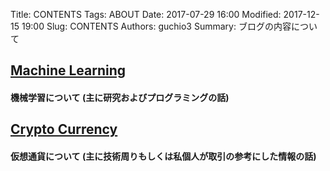 Title: CONTENTS
Tags: ABOUT
Date: 2017-07-29 16:00
Modified: 2017-12-15 19:00
Slug: CONTENTS
Authors: guchio3
Summary: ブログの内容について

## [Machine Learning]({category}MachineLearning)
#### 機械学習について (主に研究およびプログラミングの話)
## [Crypto Currency]({category}CryptoCurrency)
#### 仮想通貨について (主に技術周りもしくは私個人が取引の参考にした情報の話)
